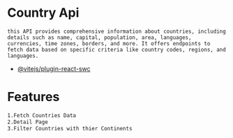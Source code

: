 # Country Api

``this API provides comprehensive information about countries, including details such as name, capital, population, area, languages, currencies, time zones, borders, and more. It offers endpoints to fetch data based on specific criteria like country codes, regions, and languages.``

- [@vitejs/plugin-react-swc](https://restcountries.com/)

# Features

````markdown
1.Fetch Countries Data
2.Detail Page
3.Filter Countries with thier Continents
````
